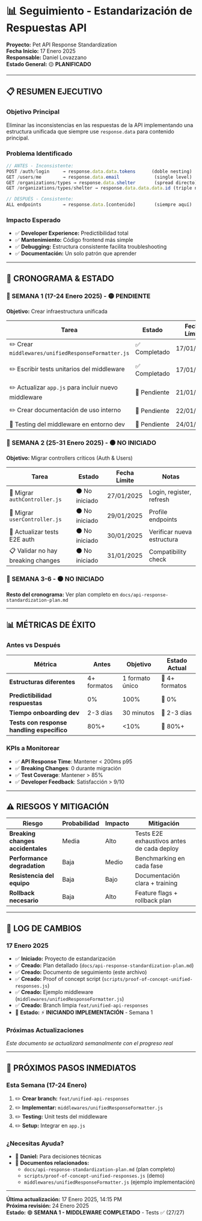 # 📊 Seguimiento - Estandarización de Respuestas API

**Proyecto:** Pet API Response Standardization  
**Fecha Inicio:** 17 Enero 2025  
**Responsable:** Daniel Lovazzano  
**Estado General:** 🟡 **PLANIFICADO**

---

## 📋 **RESUMEN EJECUTIVO**

### **Objetivo Principal**
Eliminar las inconsistencias en las respuestas de la API implementando una estructura unificada que siempre use `response.data` para contenido principal.

### **Problema Identificado**
```javascript
// ANTES - Inconsistente:
POST /auth/login     → response.data.data.tokens      (doble nesting)
GET /users/me        → response.data.email             (single level)
GET /organizations/types → response.data.shelter       (spread directo)
GET /organizations/types/shelter → response.data.data.data.id (triple nesting)

// DESPUÉS - Consistente:
ALL endpoints        → response.data.[contenido]       (siempre aquí)
```

### **Impacto Esperado**
- ✅ **Developer Experience:** Predictibilidad total
- ✅ **Mantenimiento:** Código frontend más simple
- ✅ **Debugging:** Estructura consistente facilita troubleshooting
- ✅ **Documentación:** Un solo patrón que aprender

---

## 🎯 **CRONOGRAMA & ESTADO**

### **📅 SEMANA 1 (17-24 Enero 2025)** - 🟡 PENDIENTE
**Objetivo:** Crear infraestructura unificada

| Tarea | Estado | Fecha Límite | Notas |
|-------|--------|--------------|-------|
| ✏️ Crear `middlewares/unifiedResponseFormatter.js` | ✅ Completado | 17/01/2025 | Middleware principal |
| ✏️ Escribir tests unitarios del middleware | ✅ Completado | 17/01/2025 | 27 tests - 95.9% cobertura |
| ✏️ Actualizar `app.js` para incluir nuevo middleware | 🔴 Pendiente | 21/01/2025 | Global setup |
| ✏️ Crear documentación de uso interno | 🔴 Pendiente | 22/01/2025 | Para el equipo |
| 🧪 Testing del middleware en entorno dev | 🔴 Pendiente | 24/01/2025 | Validación |

### **📅 SEMANA 2 (25-31 Enero 2025)** - ⚫ NO INICIADO
**Objetivo:** Migrar controllers críticos (Auth & Users)

| Tarea | Estado | Fecha Límite | Notas |
|-------|--------|--------------|-------|
| 🔄 Migrar `authController.js` | ⚫ No iniciado | 27/01/2025 | Login, register, refresh |
| 🔄 Migrar `userController.js` | ⚫ No iniciado | 29/01/2025 | Profile endpoints |
| 🧪 Actualizar tests E2E auth | ⚫ No iniciado | 30/01/2025 | Verificar nueva estructura |
| 📋 Validar no hay breaking changes | ⚫ No iniciado | 31/01/2025 | Compatibility check |

### **📅 SEMANA 3-6** - ⚫ NO INICIADO
**Resto del cronograma:** Ver plan completo en `docs/api-response-standardization-plan.md`

---

## 📊 **MÉTRICAS DE ÉXITO**

### **Antes vs Después**

| Métrica | Antes | Objetivo | Estado Actual |
|---------|-------|----------|---------------|
| **Estructuras diferentes** | 4+ formatos | 1 formato único | 🔴 4+ formatos |
| **Predictibilidad respuestas** | 0% | 100% | 🔴 0% |
| **Tiempo onboarding dev** | 2-3 días | 30 minutos | 🔴 2-3 días |
| **Tests con response handling específico** | 80%+ | <10% | 🔴 80%+ |

### **KPIs a Monitorear**
- ✅ **API Response Time**: Mantener < 200ms p95
- ✅ **Breaking Changes**: 0 durante migración
- ✅ **Test Coverage**: Mantener > 85%
- ✅ **Developer Feedback**: Satisfacción > 9/10

---

## ⚠️ **RIESGOS Y MITIGACIÓN**

| Riesgo | Probabilidad | Impacto | Mitigación |
|--------|-------------|---------|------------|
| **Breaking changes accidentales** | Media | Alto | Tests E2E exhaustivos antes de cada deploy |
| **Performance degradation** | Baja | Medio | Benchmarking en cada fase |
| **Resistencia del equipo** | Baja | Bajo | Documentación clara + training |
| **Rollback necesario** | Baja | Alto | Feature flags + rollback plan |

---

## 📝 **LOG DE CAMBIOS**

### **17 Enero 2025**
- ✅ **Iniciado:** Proyecto de estandarización
- ✅ **Creado:** Plan detallado (`docs/api-response-standardization-plan.md`)
- ✅ **Creado:** Documento de seguimiento (este archivo)
- ✅ **Creado:** Proof of concept script (`scripts/proof-of-concept-unified-responses.js`)
- ✅ **Creado:** Ejemplo middleware (`middlewares/unifiedResponseFormatter.js`)
- ✅ **Creado:** Branch limpia `feat/unified-api-responses`
- 🎯 **Estado:** ⚡ **INICIANDO IMPLEMENTACIÓN** - Semana 1

### **Próximas Actualizaciones**
_Este documento se actualizará semanalmente con el progreso real_

---

## 🎯 **PRÓXIMOS PASOS INMEDIATOS**

### **Esta Semana (17-24 Enero)**
1. ✏️ **Crear branch:** `feat/unified-api-responses`
2. ✏️ **Implementar:** `middlewares/unifiedResponseFormatter.js`
3. ✏️ **Testing:** Unit tests del middleware
4. ✏️ **Setup:** Integrar en `app.js`

### **¿Necesitas Ayuda?**
- 📧 **Daniel:** Para decisiones técnicas
- 📁 **Documentos relacionados:** 
  - `docs/api-response-standardization-plan.md` (plan completo)
  - `scripts/proof-of-concept-unified-responses.js` (demo)
  - `middlewares/unifiedResponseFormatter.js` (ejemplo implementación)

---

**Última actualización:** 17 Enero 2025, 14:15 PM  
**Próxima revisión:** 24 Enero 2025  
**Estado:** 🟢 **SEMANA 1 - MIDDLEWARE COMPLETADO** - Tests ✅ (27/27) 